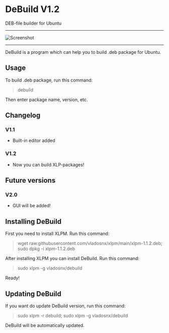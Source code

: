 # DeBuild V1.2
DEB-file builder for Ubuntu
***
![Screenshot](https://i.ibb.co/Qb7MccL/2022-08-31-22-28-44.png)
***
DeBuild is a program which can help you to build .deb package for Ubuntu.
## Usage
To build .deb package, run this command:
> debuild

Then enter package name, version, etc.
## Changelog
### V1.1
* Built-in editor added
### V1.2
* Now you can build XLP-packages!

## Future versions
### V2.0
* GUI will be added!

## Installing DeBuild
First you need to install XLPM. Run this command:
> wget raw.githubusercontent.com/vladosnx/xlpm/main/xlpm-1.1.2.deb; sudo dpkg -i xlpm-1.1.2.deb

After installing XLPM you can install DeBuild. Run this command:
> sudo xlpm -g vladosnx/debuild

Ready!

## Updating DeBuild
If you want do update DeBuild version, run this command:
> sudo xlpm -r debuild; sudo xlpm -g vladosnx/debuild

DeBuild will be automatically updated.
